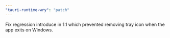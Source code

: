 ```yaml
---
"tauri-runtime-wry": "patch"
---
```


Fix regression introduce in 1.1 which prevented removing tray icon when the app exits on Windows.
